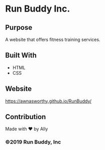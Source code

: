 # Run Buddy Inc.

## Purpose
A website that offers fitness training services.

## Built With
* HTML
* CSS

## Website
https://awnasworthy.github.io/RunBuddy/

## Contribution
Made with ❤️ by Ally
### ©️2019 Run Buddy, Inc 
